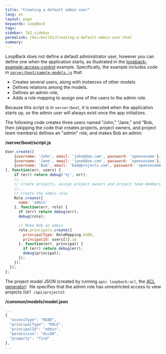 ```yaml
---
title: "Creating a default admin user"
lang: en
layout: page
keywords: LoopBack
tags:
sidebar: lb2_sidebar
permalink: /doc/en/lb2/Creating-a-default-admin-user.html
summary:
---
```


LoopBack does not define a default administrator user, however you can define one when the application starts, as illustrated in the
[loopback-example-access-control](https://github.com/strongloop/loopback-example-access-control) example.
Specifically, the example includes code in [`server/boot/sample-models.js`](https://github.com/strongloop/loopback-example-access-control/blob/master/server/boot/sample-models.js) that:

* Creates several users, along with instances of other models
* Defines relations among the models.
* Defines an admin role,
* Adds a role mapping to assign one of the users to the admin role.

Because this script is in `server/boot`, it is executed when the application starts up, so the admin user will always exist once the app initializes.

The following code creates three users named "John," "Jane," and "Bob,
then (skipping the code that creates projects, project owners, and project team members) defines an "admin" role, and makes Bob an admin:

**/server/boot/script.js**

```javascript
User.create([
    {username: 'John', email: 'john@doe.com', password: 'opensesame'},
    {username: 'Jane', email: 'jane@doe.com', password: 'opensesame'},
    {username: 'Bob', email: 'bob@projects.com', password: 'opensesame'}
], function(err, users) {
    if (err) return debug('%j', err);
    //...
    // Create projects, assign project owners and project team members
    //...
    // Create the admin role
    Role.create({
      name: 'admin'
    }, function(err, role) {
      if (err) return debug(err);
      debug(role);

      // Make Bob an admin
      role.principals.create({
        principalType: RoleMapping.USER,
        principalId: users[2].id
      }, function(err, principal) {
        if (err) return debug(err);
        debug(principal);
      });
    });
  });
};
```

The project model JSON (created by running `apic loopback:acl`, the [ACL generator](/doc/{{page.lang}}/lb2/ACL-generator.html)) 
file specifies that the admin role has unrestricted access to view projects (`GET /api/projects`):

**/common/models/model.json**

```javascript
...
{
  "accessType": "READ",
  "principalType": "ROLE",
  "principalId": "admin",
  "permission": "ALLOW",
  "property": "find"
},
...
```